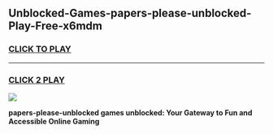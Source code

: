 
## Unblocked-Games-papers-please-unblocked-Play-Free-x6mdm
<h3>
<a href="https://premium76.site?title=papers-please-unblocked&ref=23A">CLICK TO PLAY</a></h3>
<hr>

<h3>
<a href="https://premium76.site?title=papers-please-unblocked&ref=23A">CLICK 2 PLAY</a>
  
</h3>

<a href="https://premium76.site?title=papers-please-unblocked&ref=23A"><img src="https://clearcache.store/games.png"></a>


**papers-please-unblocked games unblocked: Your Gateway to Fun and Accessible Online Gaming**
